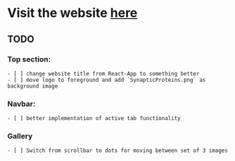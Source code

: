 # Visit the website [here](https://flc-lab.netlify.app/)

##  TODO

### Top section:
    - [ ] change website title from React-App to something better
    - [ ] move logo to foreground and add `SynapticProteins.png` as background image

### Navbar:

    - [ ] better implementation of active tab functionality

### Gallery

    - [ ] Switch from scrollbar to dots for moving between set of 3 images

